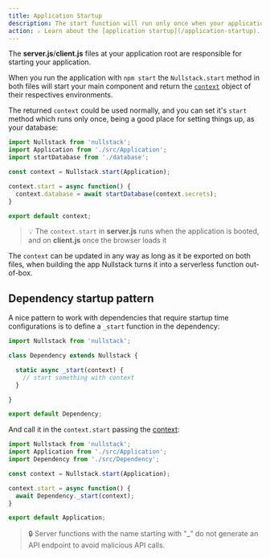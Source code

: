 ```yaml
---
title: Application Startup
description: The start function will run only once when your application loads and is a good place for setting up your context
action: ⚔ Learn about the [application startup](/application-startup).
---
```


The **server.js**/**client.js** files at your application root are responsible for starting your application.

When you run the application with `npm start` the `Nullstack.start` method in both files will start your main component and return the [`context`](/context) object of their respectives environments.

The returned `context` could be used normally, and you can set it's `start` method which runs only once, being a good place for setting things up, as your database:

```jsx
import Nullstack from 'nullstack';
import Application from './src/Application';
import startDatabase from './database';

const context = Nullstack.start(Application);

context.start = async function() {
  context.database = await startDatabase(context.secrets);
}

export default context;
```

> 💡 The `context.start` in **server.js** runs when the application is booted, and on **client.js** once the browser loads it

The `context` can be updated in any way as long as it be exported on both files, when building the app Nullstack turns it into a serverless function out-of-box.

## Dependency startup pattern

A nice pattern to work with dependencies that require startup time configurations is to define a `_start` function in the dependency:

```jsx
import Nullstack from 'nullstack';

class Dependency extends Nullstack {

  static async _start(context) {
    // start something with context
  }

}

export default Dependency;
```

And call it in the `context.start` passing the [context](/context):

```jsx
import Nullstack from 'nullstack';
import Application from './src/Application';
import Dependency from './src/Dependency';

const context = Nullstack.start(Application);

context.start = async function() {
  await Dependency._start(context);
}

export default Application;
```

> 🔒 Server functions with the name starting with "_" do not generate an API endpoint to avoid malicious API calls.